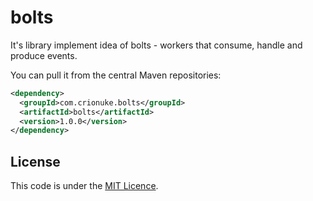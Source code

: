 bolts
====
It's library implement idea of bolts - workers that consume, handle and produce events.

You can pull it from the central Maven repositories:
```xml
<dependency>
  <groupId>com.crionuke.bolts</groupId>
  <artifactId>bolts</artifactId>
  <version>1.0.0</version>
</dependency>
```

License
-------
This code is under the [MIT Licence](https://raw.githubusercontent.com/crionuke/bolts/master/LICENSE).

